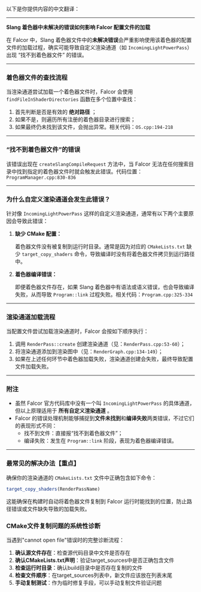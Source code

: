 以下是你提供内容的中文翻译：

---

**Slang 着色器中未解决的错误如何影响 Falcor 配置文件的加载**

在 Falcor 中，Slang 着色器文件中的**未解决错误**会严重影响使用该着色器的配置文件的加载过程，确实可能导致自定义渲染通道（如 `IncomingLightPowerPass`）出现 “找不到着色器文件” 的错误。

---

### 着色器文件的查找流程

当渲染通道尝试加载一个着色器文件时，Falcor 会使用 `findFileInShaderDirectories` 函数在多个位置中查找：

1. 首先判断是否是有效的 **绝对路径** ；
2. 如果不是，则遍历所有注册的着色器目录进行搜索；
3. 如果最终仍未找到该文件，会抛出异常。相关代码：`OS.cpp:194-218`

---

### “找不到着色器文件”的错误

该错误出现在 `createSlangCompileRequest` 方法中，当 Falcor 无法在任何搜索目录中找到指定的着色器文件时就会触发此错误。代码位置：`ProgramManager.cpp:830-836`

---

### 为什么自定义渲染通道会发生此错误？

针对像 `IncomingLightPowerPass` 这样的自定义渲染通道，通常有以下两个主要原因会导致此错误：

1. **缺少 CMake 配置：**

   着色器文件没有被复制到运行时目录。通常是因为对应的 `CMakeLists.txt` 缺少 `target_copy_shaders` 命令，导致编译时没有将着色器文件拷贝到运行路径中。
2. **着色器编译错误：**

   即便着色器文件存在，如果 Slang 着色器中有语法或语义错误，也会导致编译失败，从而导致 `Program::link` 过程失败。相关代码：`Program.cpp:325-334`

---

### 渲染通道加载流程

当配置文件尝试加载渲染通道时，Falcor 会按如下顺序执行：

1. 调用 `RenderPass::create` 创建渲染通道（见：`RenderPass.cpp:53-60`）；
2. 将渲染通道添加到渲染图中（见：`RenderGraph.cpp:134-149`）；
3. 如果在上述任何环节中着色器加载失败，渲染通道创建会失败，最终导致配置文件加载失败。

---

### 附注

* 虽然 Falcor 官方代码库中没有一个叫 `IncomingLightPowerPass` 的具体通道，但以上原理适用于 **所有自定义渲染通道** 。
* Falcor 的错误处理机制能够捕捉到**文件未找到**和**编译失败**两类错误，不过它们的表现形式不同：
  * 找不到文件：直接报“找不到着色器文件”；
  * 编译失败：发生在 `Program::link` 阶段，表现为着色器编译错误。

---

### 最常见的解决办法【重点】

确保你的渲染通道的 `CMakeLists.txt` 文件中正确包含如下命令：

```cmake
target_copy_shaders(RenderPassName)
```

这能确保在构建时自动将着色器文件复制到 Falcor 运行时能找到的位置，防止路径错误或文件缺失导致的加载失败。

### CMake文件复制问题的系统性诊断

当遇到"cannot open file"错误时的完整诊断流程：

1. **确认源文件存在**：检查源代码目录中文件是否存在
2. **确认CMakeLists.txt声明**：验证target_sources中是否正确包含文件
3. **检查运行时目录**：确认build目录中是否存在复制的文件
4. **检查文件顺序**：在target_sources列表中，新文件应该放在列表末尾
5. **手动复制测试**：作为临时修复手段，可以手动复制文件验证问题

